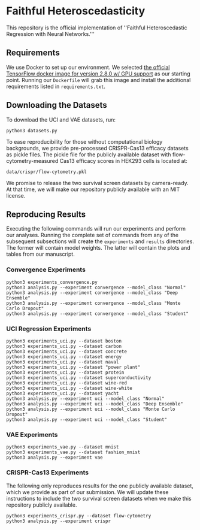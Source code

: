 # Faithful Heteroscedasticity

This repository is the official implementation of
''Faithful Heteroscedastic Regression with Neural Networks.'''

## Requirements
We use Docker to set up our environment.
We selected [the official TensorFlow docker image for version 2.8.0 w/ GPU support](https://hub.docker.com/layers/tensorflow/tensorflow/2.8.0-gpu/images/sha256-1e03623e335aac1610b1a3cfa6a96cf10156acb095287f9d6031df3980148663?context=explore)
as our starting point.
Running our `Dockerfile` will grab this image and install the additional requirements listed in `requirements.txt`.

## Downloading the Datasets
To download the UCI and VAE datasets, run:
```
python3 datasets.py
```
To ease reproducibility for those without computational biology backgrounds, we provide pre-processed CRISPR-Cas13 efficacy datasets as pickle files.
The pickle file for the publicly available dataset with flow-cytometry-measured Cas13 efficacy scores in HEK293 cells is located at:
```
data/crispr/flow-cytometry.pkl
```
We promise to release the two survival screen datasets by camera-ready.
At that time, we will make our repository publicly available with an MIT license.

## Reproducing Results
Executing the following commands will run our experiments and perform our analyses.
Running the complete set of commands from any of the subsequent subsections will create the `experiments` and  `results` directories.
The former will contain model weights.
The latter will contain the plots and tables from our manuscript.

### Convergence Experiments
```
python3 experiments_convergence.py
python3 analysis.py --experiment convergence --model_class "Normal"
python3 analysis.py --experiment convergence --model_class "Deep Ensemble"
python3 analysis.py --experiment convergence --model_class "Monte Carlo Dropout"
python3 analysis.py --experiment convergence --model_class "Student"
```

### UCI Regression Experiments
```
python3 experiments_uci.py --dataset boston
python3 experiments_uci.py --dataset carbon
python3 experiments_uci.py --dataset concrete
python3 experiments_uci.py --dataset energy
python3 experiments_uci.py --dataset naval
python3 experiments_uci.py --dataset "power plant"
python3 experiments_uci.py --dataset protein
python3 experiments_uci.py --dataset superconductivity
python3 experiments_uci.py --dataset wine-red
python3 experiments_uci.py --dataset wine-white
python3 experiments_uci.py --dataset yacht
python3 analysis.py --experiment uci --model_class "Normal"
python3 analysis.py --experiment uci --model_class "Deep Ensemble"
python3 analysis.py --experiment uci --model_class "Monte Carlo Dropout"
python3 analysis.py --experiment uci --model_class "Student"
```

### VAE Experiments
```
python3 experiments_vae.py --dataset mnist
python3 experiments_vae.py --dataset fashion_mnist
python3 analysis.py --experiment vae
```

### CRISPR-Cas13 Experiments
The following only reproduces results for the one publicly available dataset, which we provide as part of our submission.
We will update these instructions to include the two survival screen datasets when we make this repository publicly available.
```
python3 experiments_crispr.py --dataset flow-cytometry
python3 analysis.py --experiment crispr
```

